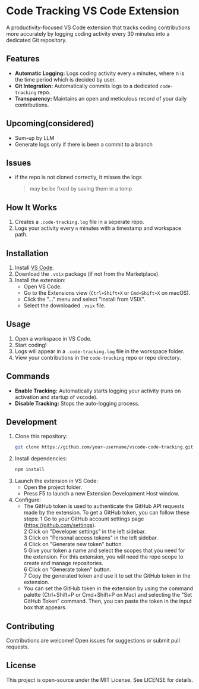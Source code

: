# Code Tracking VS Code Extension

A productivity-focused VS Code extension that tracks coding contributions more accurately by logging coding activity every 30 minutes into a dedicated Git repository.

## Features

- **Automatic Logging:** Logs coding activity every `n` minutes, where n is the time period which is decided by user.
- **Git Integration:** Automatically commits logs to a dedicated `code-tracking` repo.
- **Transparency:** Maintains an open and meticulous record of your daily contributions.

## Upcoming(considered)
- Sum-up by LLM
- Generate logs only if there is been a commit to a branch

## Issues 
- if the repo is not cloned correctly, it misses the logs
    > may be be fixed by saving them in a temp    

## How It Works

1. Creates a `.code-tracking.log` file in a seperate repo.
2. Logs your activity every `n` minutes with a timestamp and workspace path.

## Installation

1. Install [VS Code](https://code.visualstudio.com/).
2. Download the `.vsix` package (if not from the Marketplace).
3. Install the extension:
   - Open VS Code.
   - Go to the Extensions view (`Ctrl+Shift+X` or `Cmd+Shift+X` on macOS).
   - Click the "..." menu and select "Install from VSIX".
   - Select the downloaded `.vsix` file.

## Usage

1. Open a workspace in VS Code.
2. Start coding!
3. Logs will appear in a `.code-tracking.log` file in the workspace folder.
4. View your contributions in the `code-tracking` repo or repo directory.

## Commands

- **Enable Tracking:** Automatically starts logging your activity (runs on activation and startup of vscode).
- **Disable Tracking:** Stops the auto-logging process.

## Development

1. Clone this repository:
   ```bash
   git clone https://github.com/your-username/vscode-code-tracking.git
   ```
2. Install dependencies:
   ```bash
   npm install
   ```
3. Launch the extension in VS Code:
   - Open the project folder.
   - Press F5 to launch a new Extension Development Host window.
4. Configure:
   - The GitHub token is used to authenticate the GitHub API requests made by the extension. To get a GitHub token, you can follow these steps:
        1 Go to your GitHub account settings page (https://github.com/settings).  
        2 Click on "Developer settings" in the left sidebar.  
        3 Click on "Personal access tokens" in the left sidebar.  
        4 Click on "Generate new token" button.  
        5 Give your token a name and select the scopes that you need for the extension. For this extension, you will need the repo scope to create and manage repositories.  
        6 Click on "Generate token" button.  
        7 Copy the generated token and use it to set the GitHub token in the extension.
    - You can set the GitHub token in the extension by using the command palette (Ctrl+Shift+P or Cmd+Shift+P on Mac) and selecting the "Set GitHub Token" command. Then, you can paste the token in the input box that appears.

## Contributing

Contributions are welcome! Open issues for suggestions or submit pull requests.

## License

This project is open-source under the MIT License. See LICENSE for details.
